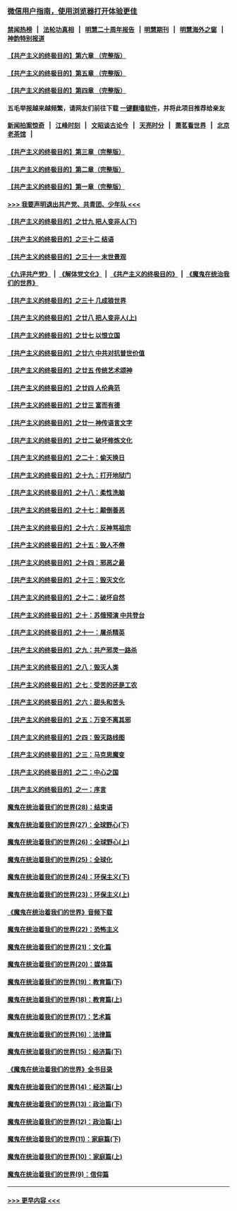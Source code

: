 ### [微信用户指南，使用浏览器打开体验更佳](https://github.com/gfw-breaker/banned-news1/blob/master/indexes/wechat-guide.md?t=0)
#### [禁闻热榜](热点新闻.md?t=0)  &nbsp;&nbsp;|&nbsp;&nbsp; [法轮功真相](https://github.com/gfw-breaker/truth/blob/master/README.md?t=0) &nbsp;&nbsp;|&nbsp;&nbsp; [明慧二十周年报告](https://github.com/gfw-breaker/mh-reports/blob/master/README.md?t=0) &nbsp;&nbsp;|&nbsp;&nbsp;[明慧期刊](https://github.com/gfw-breaker/mh-qikan) &nbsp;&nbsp;|&nbsp;&nbsp; [明慧海外之窗](https://github.com/gfw-breaker/mh-news/blob/master/README.md?t=0) &nbsp;&nbsp;|&nbsp;&nbsp; [神韵特别报道](https://github.com/gfw-breaker/mh-news/blob/master/shenyun.md?t=0)
#### [【共产主义的终极目的】第六章 （完整版）](../pages/nsc422/n11428913.md?t=02041955) 
#### [【共产主义的终极目的】第五章 （完整版）](../pages/nsc422/n11428912.md?t=02041955) 
#### [【共产主义的终极目的】第四章 （完整版）](../pages/nsc422/n11428907.md?t=02041955) 
#### 五毛举报越来越频繁，请网友们前往下载 [一键翻墙软件](https://github.com/gfw-breaker/ssr-accounts)，并将此项目推荐给亲友
#### [新闻拍案惊奇](https://github.com/gfw-breaker/banned-news1/blob/master/pages/link4.md) &nbsp;&nbsp;|&nbsp;&nbsp; [江峰时刻](https://github.com/gfw-breaker/banned-news1/blob/master/pages/link4.md) &nbsp;&nbsp;|&nbsp;&nbsp; [文昭谈古论今](https://github.com/gfw-breaker/banned-news1/blob/master/pages/link4.md) &nbsp;&nbsp;|&nbsp;&nbsp; [天亮时分](https://github.com/gfw-breaker/banned-news1/blob/master/pages/link4.md) &nbsp;&nbsp;|&nbsp;&nbsp; [萧茗看世界](https://github.com/gfw-breaker/banned-news1/blob/master/pages/link4.md) &nbsp;&nbsp;|&nbsp;&nbsp; [北京老茶馆](https://github.com/gfw-breaker/banned-news1/blob/master/pages/link4.md) &nbsp;&nbsp;|&nbsp;&nbsp; 
#### [【共产主义的终极目的】第三章（完整版）](../pages/nsc422/n11428848.md?t=02041955) 
#### [【共产主义的终极目的】第二章（完整版）](../pages/nsc422/n11428831.md?t=02041955) 
#### [【共产主义的终极目的】第一章（完整版）](../pages/nsc422/n11417651.md?t=02041955) 
#### [>>> 我要声明退出共产党、共青团、少年队 <<<](https://github.com/begood0513/goodnews/blob/master/quit/letter.md) 
#### [【共产主义的终极目的】之廿九 把人变非人(下)](../pages/nsc422/n11344140.md?t=02041955) 
#### [【共产主义的终极目的】之三十二 结语](../pages/nsc422/n11360535.md?t=02041955) 
#### [【共产主义的终极目的】之三十一 末世景观](../pages/nsc422/n11351129.md?t=02041955) 
#### [《九评共产党》](https://github.com/begood0513/9ping.md/blob/master/README.md) &nbsp;|&nbsp; [《解体党文化》](../../../../jtdwh.md/blob/master/README.md)  &nbsp;|&nbsp; [《共产主义的终极目的》](../../../../gczydzjmd.md/blob/master/README.md) &nbsp;|&nbsp; [《魔鬼在统治我们的世界》](../../../../mgztzwmdsj.md/blob/master/README.md) 
#### [【共产主义的终极目的】之三十 几成狼世界](../pages/nsc422/n11348280.md?t=02041955) 
#### [【共产主义的终极目的】之廿八 把人变非人(上)](../pages/nsc422/n11340492.md?t=02041955) 
#### [【共产主义的终极目的】之廿七 以恨立国](../pages/nsc422/n11336944.md?t=02041955) 
#### [【共产主义的终极目的】之廿六 中共对抗普世价值](../pages/nsc422/n11324785.md?t=02041955) 
#### [【共产主义的终极目的】之廿五 传统艺术颂神](../pages/nsc422/n11296396.md?t=02041955) 
#### [【共产主义的终极目的】之廿四 人伦典范](../pages/nsc422/n11296397.md?t=02041955) 
#### [【共产主义的终极目的】之廿三 富而有德](../pages/nsc422/n11283598.md?t=02041955) 
#### [【共产主义的终极目的】之廿一 神传语言文字](../pages/nsc422/n11263265.md?t=02041955) 
#### [【共产主义的终极目的】之廿二 破坏修炼文化](../pages/nsc422/n11245728.md?t=02041955) 
#### [【共产主义的终极目的】之二十：偷天换日](../pages/nsc422/n11238846.md?t=02041955) 
#### [【共产主义的终极目的】之十九：打开地狱门](../pages/nsc422/n11206376.md?t=02041955) 
#### [【共产主义的终极目的】之十八：柔性洗脑](../pages/nsc422/n11199994.md?t=02041955) 
#### [【共产主义的终极目的】之十七：颠倒善恶](../pages/nsc422/n11179782.md?t=02041955) 
#### [【共产主义的终极目的】之十六：反神骂祖宗](../pages/nsc422/n11166798.md?t=02041955) 
#### [【共产主义的终极目的】之十五：毁人不倦](../pages/nsc422/n11166792.md?t=02041955) 
#### [【共产主义的终极目的】之十四：邪恶之最](../pages/nsc422/n11150249.md?t=02041955) 
#### [【共产主义的终极目的】之十三：毁灭文化](../pages/nsc422/n11135227.md?t=02041955) 
#### [【共产主义的终极目的】之十二：破坏自然](../pages/nsc422/n11135214.md?t=02041955) 
#### [【共产主义的终极目的】之十：苏俄预演 中共登台](../pages/nsc422/n11118424.md?t=02041955) 
#### [【共产主义的终极目的】之十一：屠杀精英](../pages/nsc422/n11118442.md?t=02041955) 
#### [【共产主义的终极目的】之九：共产邪灵一路杀](../pages/nsc422/n11114139.md?t=02041955) 
#### [【共产主义的终极目的】之八：毁灭人类](../pages/nsc422/n11108503.md?t=02041955) 
#### [【共产主义的终极目的】之七：受苦的还是工农](../pages/nsc422/n11101809.md?t=02041955) 
#### [【共产主义的终极目的】之六：甜头和苦头](../pages/nsc422/n11096971.md?t=02041955) 
#### [【共产主义的终极目的】之五：万变不离其邪](../pages/nsc422/n11091285.md?t=02041955) 
#### [【共产主义的终极目的】之四：毁灭路线图](../pages/nsc422/n11086284.md?t=02041955) 
#### [【共产主义的终极目的】之三：马克思魔变](../pages/nsc422/n11061941.md?t=02041955) 
#### [【共产主义的终极目的】之二：中心之国](../pages/nsc422/n11047728.md?t=02041955) 
#### [【共产主义的终极目的】之一：序言](../pages/nsc422/n11086077.md?t=02041955) 
#### [魔鬼在统治着我们的世界(28)：结束语](../pages/nsc422/n10936246.md?t=02041955) 
#### [魔鬼在统治着我们的世界(27)：全球野心(下)](../pages/nsc422/n10928319.md?t=02041955) 
#### [魔鬼在统治着我们的世界(26)：全球野心(上)](../pages/nsc422/n10900318.md?t=02041955) 
#### [魔鬼在统治着我们的世界(25)：全球化](../pages/nsc422/n10788205.md?t=02041955) 
#### [魔鬼在统治着我们的世界(24)：环保主义(下)](../pages/nsc422/n10695307.md?t=02041955) 
#### [魔鬼在统治着我们的世界(23)：环保主义(上)](../pages/nsc422/n10688613.md?t=02041955) 
#### [《魔鬼在统治着我们的世界》音频下载](../pages/nsc422/n10635553.md?t=02041955) 
#### [魔鬼在统治着我们的世界(22)：恐怖主义](../pages/nsc422/n10614727.md?t=02041955) 
#### [魔鬼在统治着我们的世界(21)：文化篇](../pages/nsc422/n10597706.md?t=02041955) 
#### [魔鬼在统治着我们的世界(20)：媒体篇](../pages/nsc422/n10586579.md?t=02041955) 
#### [魔鬼在统治着我们的世界(19)：教育篇(下)](../pages/nsc422/n10564808.md?t=02041955) 
#### [魔鬼在统治着我们的世界(18)：教育篇(上)](../pages/nsc422/n10526970.md?t=02041955) 
#### [魔鬼在统治着我们的世界(17)：艺术篇](../pages/nsc422/n10499093.md?t=02041955) 
#### [魔鬼在统治着我们的世界(16)：法律篇](../pages/nsc422/n10485969.md?t=02041955) 
#### [魔鬼在统治着我们的世界(15)：经济篇(下)](../pages/nsc422/n10469975.md?t=02041955) 
#### [《魔鬼在统治着我们的世界》全书目录](../pages/nsc422/n10464261.md?t=02041955) 
#### [魔鬼在统治着我们的世界(14)：经济篇(上)](../pages/nsc422/n10457370.md?t=02041955) 
#### [魔鬼在统治着我们的世界(13)：政治篇(下)](../pages/nsc422/n10448270.md?t=02041955) 
#### [魔鬼在统治着我们的世界(12)：政治篇(上)](../pages/nsc422/n10444576.md?t=02041955) 
#### [魔鬼在统治着我们的世界(11)：家庭篇(下)](../pages/nsc422/n10440961.md?t=02041955) 
#### [魔鬼在统治着我们的世界(10)：家庭篇(上)](../pages/nsc422/n10435448.md?t=02041955) 
#### [魔鬼在统治着我们的世界(9)：信仰篇](../pages/nsc422/n10432159.md?t=02041955) 

----
#### [ >>> 更早内容 <<< ](../indexes/nsc422-earlier.md)
